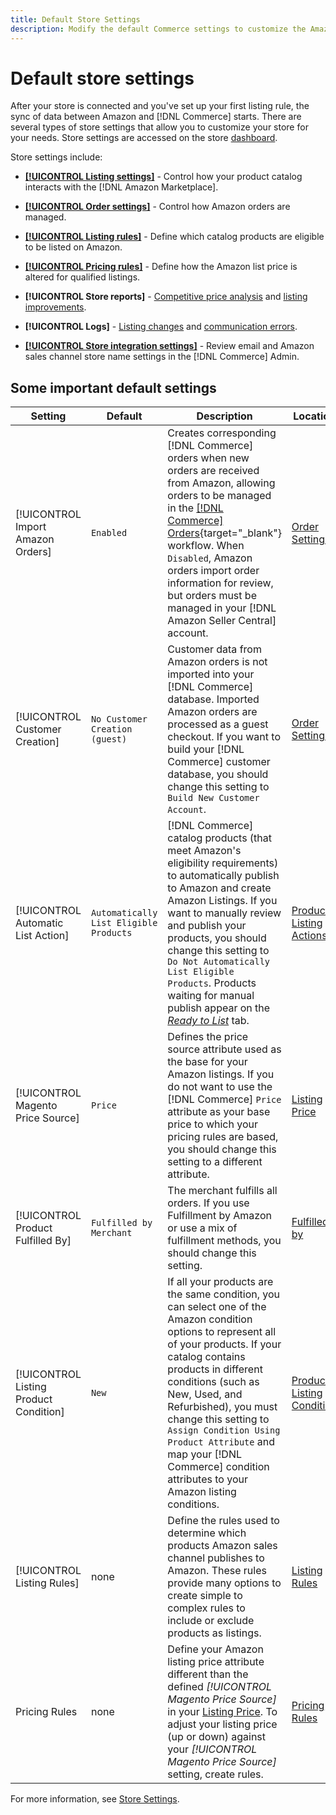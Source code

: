 ```yaml
---
title: Default Store Settings
description: Modify the default Commerce settings to customize the Amazon Sales Channel for your store. 
---
```


# Default store settings

After your store is connected and you've set up your first listing rule, the sync of data between Amazon and [!DNL Commerce] starts. There are several types of store settings that allow you to customize your store for your needs. Store settings are accessed on the store [dashboard](./amazon-store-dashboard.md).

Store settings include:

- [**[!UICONTROL Listing settings]**](./listing-settings.md) - Control how your product catalog interacts with the [!DNL Amazon Marketplace].

- [**[!UICONTROL Order settings]**](./order-settings.md) - Control how Amazon orders are managed.

- [**[!UICONTROL Listing rules]**](./listing-rules.md) - Define which catalog products are eligible to be listed on Amazon.

- [**[!UICONTROL Pricing rules]**](./pricing-products.md) - Define how the Amazon list price is altered for qualified listings.

- **[!UICONTROL Store reports]** - [Competitive price analysis](./competitive-price-analysis.md) and [listing improvements](./listing-improvements.md).

- **[!UICONTROL Logs]** - [Listing changes](./listing-changes-log.md) and [communication errors](./communication-errors-log.md).

- [**[!UICONTROL Store integration settings]**](./store-integration-settings.md) - Review email and Amazon sales channel store name settings in the [!DNL Commerce] Admin.

## Some important default settings

|Setting|Default|Description|Location|
|--- |--- |--- |--- |
|[!UICONTROL Import Amazon Orders]|`Enabled`|Creates corresponding [!DNL Commerce] orders when new orders are received from Amazon, allowing orders to be managed in the [[!DNL Commerce] Orders](https://docs.magento.com/user-guide/sales/orders.html){target="_blank"} workflow. When `Disabled`, Amazon orders import order information for review, but orders must be managed in your [!DNL Amazon Seller Central] account.|[Order Settings](./order-settings.md)|
|[!UICONTROL Customer Creation]|`No Customer Creation (guest)`|Customer data from Amazon orders is not imported into your [!DNL Commerce] database. Imported Amazon orders are processed as a guest checkout. If you want to build your [!DNL Commerce] customer database, you should change this setting to `Build New Customer Account`.|[Order Settings](./order-settings.md)|
|[!UICONTROL Automatic List Action]|`Automatically List Eligible Products`|[!DNL Commerce] catalog products (that meet Amazon's eligibility requirements) to automatically publish to Amazon and create Amazon Listings. If you want to manually review and publish your products, you should change this setting to `Do Not Automatically List Eligible Products`. Products waiting for manual publish appear on the [_Ready to List_](./ready-to-list.md) tab.|[Product Listing Actions](./product-listing-actions.md)|
|[!UICONTROL Magento Price Source]|`Price`|Defines the price source attribute used as the base for your Amazon listings. If you do not want to use the [!DNL Commerce] `Price` attribute as your base price to which your pricing rules are based, you should change this setting to a different attribute.|[Listing Price](./listing-price.md)|
|[!UICONTROL Product Fulfilled By]|`Fulfilled by Merchant`|The merchant fulfills all orders. If you use Fulfillment by Amazon or use a mix of fulfillment methods, you should change this setting.|[Fulfilled by](./listing-price.md)|
|[!UICONTROL Listing Product Condition]|`New`|If all your products are the same condition, you can select one of the Amazon condition options to represent all of your products. If your catalog contains products in different conditions (such as New, Used, and Refurbished), you must change this setting to `Assign Condition Using Product Attribute` and map your [!DNL Commerce] condition attributes to your Amazon listing conditions.|[Product Listing Condition](./product-listing-condition.md)|
|[!UICONTROL Listing Rules]|none|Define the rules used to determine which products Amazon sales channel publishes to Amazon. These rules provide many options to create simple to complex rules to include or exclude products as listings.|[Listing Rules](./listing-rules.md)|
|Pricing Rules|none|Define your Amazon listing price attribute different than the defined _[!UICONTROL Magento Price Source]_ in your [Listing Price](./listing-price.md). To adjust your listing price (up or down) against your _[!UICONTROL Magento Price Source]_ setting, create rules.|[Pricing Rules](./pricing-products.md)|

For more information, see [Store Settings](./ob-store-review.md).
